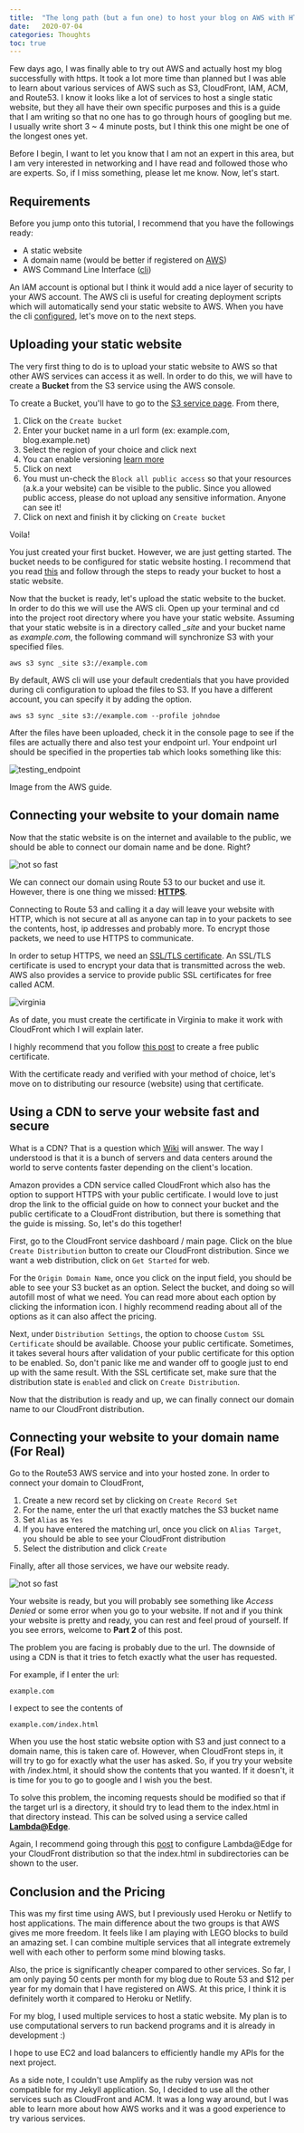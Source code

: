 ```yaml
---
title:  "The long path (but a fun one) to host your blog on AWS with HTTPS"
date:   2020-07-04
categories: Thoughts
toc: true
---
```


Few days ago, I was finally able to try out AWS and actually host my blog successfully with https.
It took a lot more time than planned but I was able to learn about various services of AWS such as S3, CloudFront, IAM, ACM, and Route53.
I know it looks like a lot of services to host a single static website, but they all have their own specific purposes and this is a guide that I am writing so that no one has to go through hours of googling but me.
I usually write short 3 ~ 4 minute posts, but I think this one might be one of the longest ones yet.

Before I begin, I want to let you know that I am not an expert in this area, but I am very interested in networking and I have read and followed those who are experts.
So, if I miss something, please let me know.
Now, let's start.

## Requirements
Before you jump onto this tutorial, I recommend that you have the followings ready:
- A static website
- A domain name (would be better if registered on [AWS](https://aws.amazon.com/getting-started/hands-on/get-a-domain/))
- AWS Command Line Interface ([cli](https://aws.amazon.com/cli/)) 

An IAM account is optional but I think it would add a nice layer of security to your AWS account.
The AWS cli is useful for creating deployment scripts which will automatically send your static website to AWS.
When you have the cli [configured](https://docs.aws.amazon.com/cli/latest/userguide/cli-chap-configure.html), let's move on to the next steps.

## Uploading your static website
The very first thing to do is to upload your static website to AWS so that other AWS services can access it as well.
In order to do this, we will have to create a **Bucket** from the S3 service using the AWS console.

To create a Bucket, you'll have to go to the [S3 service page](https://s3.console.aws.amazon.com).
From there, 
1. Click on the `Create bucket`
2. Enter your bucket name in a url form (ex: example.com, blog.example.net)
3. Select the region of your choice and click next
4. You can enable versioning [learn more](https://docs.aws.amazon.com/AmazonS3/latest/user-guide/enable-versioning.html)
5. Click on next
6. You must un-check the `Block all public access` so that your resources (a.k.a your website) can be visible to the public. Since you allowed public access, please do not upload any sensitive information.
Anyone can see it!
7. Click on next and finish it by clicking on `Create bucket`

Voila!

You just created your first bucket. However, we are just getting started.
The bucket needs to be configured for static website hosting.
I recommend that you read [this](https://docs.aws.amazon.com/AmazonS3/latest/user-guide/static-website-hosting.html) and follow through the steps to ready your bucket to host a static website.

Now that the bucket is ready, let's upload the static website to the bucket.
In order to do this we will use the AWS cli.
Open up your terminal and cd into the project root directory where you have your static website.
Assuming that your static website is in a directory called *_site* and your bucket name as *example.com*, the following command will synchronize S3 with your specified files.

```
aws s3 sync _site s3://example.com
```
By default, AWS cli will use your default credentials that you have provided during cli configuration to upload the files to S3.
If you have a different account, you can specify it by adding the option.
```
aws s3 sync _site s3://example.com --profile johndoe
```

After the files have been uploaded, check it in the console page to see if the files are actually there and also test your endpoint url.
Your endpoint url should be specified in the properties tab which looks something like this:

![testing_endpoint](/assets/images/2020-07-04-aws_complete_tutorial-1.png)

Image from the AWS guide.


## Connecting your website to your domain name
Now that the static website is on the internet and available to the public, we should be able to connect our domain name and be done. Right?

![not so fast](https://i.kym-cdn.com/entries/icons/original/000/028/596/dsmGaKWMeHXe9QuJtq_ys30PNfTGnMsRuHuo_MUzGCg.jpg)

We can connect our domain using Route 53 to our bucket and use it. However, there is one thing we missed: [**HTTPS**](https://www.cloudflare.com/learning/ssl/why-is-http-not-secure/).

Connecting to Route 53 and calling it a day will leave your website with HTTP, which is not secure at all as anyone can tap in to your packets to see the contents, host, ip addresses and probably more. 
To encrypt those packets, we need to use HTTPS to communicate.

In order to setup HTTPS, we need an [SSL/TLS certificate](https://www.cloudflare.com/learning/ssl/what-is-ssl/).
An SSL/TLS certificate is used to encrypt your data that is transmitted across the web.
AWS also provides a service to provide public SSL certificates for free called ACM.

![virginia](/assets/images/2020-07-04-aws_complete_tutorial-1.png)

As of date, you must create the certificate in Virginia to make it work with CloudFront which I will explain later.

I highly recommend that you follow [this post](https://docs.aws.amazon.com/acm/latest/userguide/gs-acm-request-public.html) to create a free public certificate.

With the certificate ready and verified with your method of choice, let's move on to distributing our resource (website) using that certificate.

## Using a CDN to serve your website fast and secure
What is a CDN?
That is a question which [Wiki](https://en.wikipedia.org/wiki/Content_delivery_network) will answer.
The way I understood is that it is a bunch of servers and data centers around the world to serve contents faster depending on the client's location.

Amazon provides a CDN service called CloudFront which also has the option to support HTTPS with your public certificate.
I would love to just drop the link to the official guide on how to connect your bucket and the public certificate to a CloudFront distribution, but there is something that the guide is missing.
So, let's do this together!

First, go to the CloudFront service dashboard / main page.
Click on the blue `Create Distribution` button to create our CloudFront distribution.
Since we want a web distribution, click on `Get Started` for web.

For the `Origin Domain Name`, once you click on the input field, you should be able to see your S3 bucket as an option.
Select the bucket, and doing so will autofill most of what we need.
You can read more about each option by clicking the information icon.
I highly recommend reading about all of the options as it can also affect the pricing.

Next, under `Distribution Settings`, the option to choose `Custom SSL Certificate` should be available.
Choose your public certificate.
Sometimes, it takes several hours after validation of your public certificate for this option to be enabled.
So, don't panic like me and wander off to google just to end up with the same result.
With the SSL certificate set, make sure that the distribution state is `enabled` and click on `Create Distribution`.

Now that the distribution is ready and up, we can finally connect our domain name to our CloudFront distribution.

## Connecting your website to your domain name (For Real)
Go to the Route53 AWS service and into your hosted zone.
In order to connect your domain to CloudFront,

1. Create a new record set by clicking on `Create Record Set`
2. For the name, enter the url that exactly matches the S3 bucket name
3. Set `Alias` as `Yes`
4. If you have entered the matching url, once you click on `Alias Target`, you should be able to see your CloudFront distribution
5. Select the distribution and click `Create`

Finally, after all those services, we have our website ready.

![not so fast](https://i.kym-cdn.com/entries/icons/original/000/028/596/dsmGaKWMeHXe9QuJtq_ys30PNfTGnMsRuHuo_MUzGCg.jpg)

Your website is ready, but you will probably see something like *Access Denied* or some error when you go to your website.
If not and if you think your website is pretty and ready, you can rest and feel proud of yourself.
If you see errors, welcome to **Part 2** of this post.

The problem you are facing is probably due to the url.
The downside of using a CDN is that it tries to fetch exactly what the user has requested.

For example, if I enter the url: 
```
example.com
```

I expect to see the contents of 
```
example.com/index.html
```

When you use the host static website option with S3 and just connect to a domain name, this is taken care of.
However, when CloudFront steps in, it will try to go for exactly what the user has asked.
So, if you try your website with /index.html, it should show the contents that you wanted.
If it doesn't, it is time for you to go to google and I wish you the best.

To solve this problem, the incoming requests should be modified so that if the target url is a directory, it should try to lead them to the index.html in that directory instead.
This can be solved using a service called [**Lambda@Edge**](https://docs.aws.amazon.com/lambda/latest/dg/lambda-edge.html).

Again, I recommend going through this [post](https://medium.com/@chrispointon/default-files-in-s3-subdirectories-using-cloudfront-and-lambda-edge-941100a3c629) to configure Lambda@Edge for your CloudFront distribution so that the index.html in subdirectories can be shown to the user.

## Conclusion and the Pricing
This was my first time using AWS, but I previously used Heroku or Netlify to host applications.
The main difference about the two groups is that AWS gives me more freedom.
It feels like I am playing with LEGO blocks to build an amazing set.
I can combine multiple services that all integrate extremely well with each other to perform some mind blowing tasks.

Also, the price is significantly cheaper compared to other services.
So far, I am only paying 50 cents per month for my blog due to Route 53 and $12 per year for my domain that I have registered on AWS.
At this price, I think it is definitely worth it compared to Heroku or Netlify.

For my blog, I used multiple services to host a static website.
My plan is to use computational servers to run backend programs and it is already in development :)

I hope to use EC2 and load balancers to efficiently handle my APIs for the next project.

As a side note, I couldn't use Amplify as the ruby version was not compatible for my Jekyll application.
So, I decided to use all the other services such as CloudFront and ACM.
It was a long way around, but I was able to learn more about how AWS works and it was a good experience to try various services.